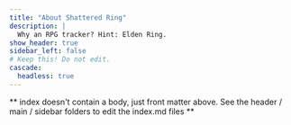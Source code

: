 ```yaml
---
title: "About Shattered Ring"
description: |
  Why an RPG tracker? Hint: Elden Ring.
show_header: true
sidebar_left: false
# Keep this! Do not edit.
cascade:
  headless: true
---
```


** index doesn't contain a body, just front matter above.
See the header / main / sidebar folders to edit the index.md files **
